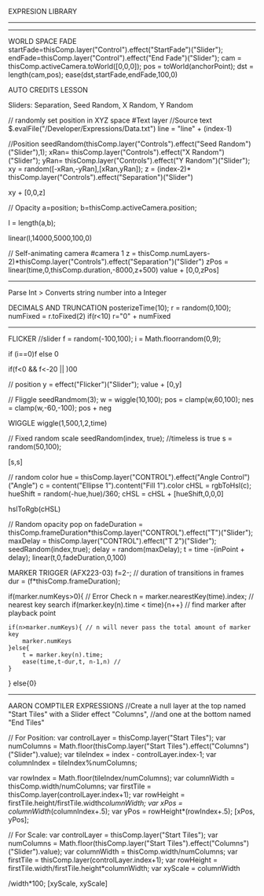 EXPRESION LIBRARY
____________________________________________



____________________________________________

WORLD SPACE FADE
startFade=thisComp.layer("Control").effect("StartFade")("Slider");
endFade=thisComp.layer("Control").effect("End Fade")("Slider");
cam = thisComp.activeCamera.toWorld([0,0,0]);
pos = toWorld(anchorPoint);
dst = length(cam,pos);
ease(dst,startFade,endFade,100,0)



AUTO CREDITS LESSON

Sliders: Separation, Seed Random, X Random, Y Random

// randomly set position in XYZ space
#Text layer
//Source text
$.evalFile("/Developer/Expressions/Data.txt")
line = "line" + (index-1)


//Position
seedRandom(thisComp.layer("Controls").effect("Seed Random")("Slider"),1);
xRan= thisComp.layer("Controls").effect("X Random")("Slider");
yRan= thisComp.layer("Controls").effect("Y Random")("Slider");
xy = random([-xRan,-yRan],[xRan,yRan]);
z = (index-2)* thisComp.layer("Controls").effect("Separation")("Slider")

xy + [0,0,z]

// Opacity
a=position;
b=thisComp.activeCamera.position;

l = length(a,b);

linear(l,14000,5000,100,0)

// Self-animating camera
#camera 1
z = thisComp.numLayers-2)*thisComp.layer("Controls").effect("Separation")("Slider")
zPos = linear(time,0,thisComp.duration,-8000,z+500)
value + [0,0,zPos]

____________________________________________

Parse Int > Converts string number into a Integer

DECIMALS AND TRUNCATION
posterizeTime(10);
r = random(0,100);
numFixed = r.toFixed(2)
if(r<10) r="0" + numFixed

____________________________________________


FLICKER
//slider
f = random(-100,100);
i = Math.floorrandom(0,9);

if (i==0)f else 0

if(f<0 && f<-20 || )00

// position
y =  effect("Flicker")("Slider");
value + [0,y]

// Fliggle
seedRandmom(3);
w = wiggle(10,100);
pos = clamp(w,60,100);
nes = clamp(w,-60,-100);
pos + neg

WIGGLE
wiggle(1,500,1,2,time)

// Fixed random scale
seedRandom(index, true); //timeless is true
s = random(50,100);

[s,s]

// random color
hue = thisComp.layer("CONTROL").effect("Angle Control")("Angle")
c = content("Ellipse 1").content("Fill 1").color
cHSL = rgbToHsl(c);
hueShift = random(-hue,hue)/360;
cHSL = cHSL + [hueShift,0,0,0]

hslToRgb(cHSL)


// Random opacity pop on
fadeDuration = thisComp.frameDuration*thisComp.layer("CONTROL").effect("T")("Slider");
maxDelay = thisComp.layer("CONTROL").effect("T 2")("Slider");
seedRandom(index,true);
delay = random(maxDelay);
t = time -(inPoint + delay);
linear(t,0,fadeDuration,0,100)




MARKER TRIGGER (AFX223-03)
f=2-; // duration of transitions in frames
dur = (f*thisComp.frameDuration);

if(marker.numKeys>0){ // Error Check
    n = marker.nearestKey(time).index;  // nearest key search
    if(marker.key(n).time < time){n++} // find marker after playback point

    if(n>marker.numKeys){ // n will never pass the total amount of marker key
        marker.numKeys
    }else{
        t = marker.key(n).time;
        ease(time,t-dur,t, n-1,n) //
    }

} else{0}






____________________________________________

AARON COMPTILER EXPRESSIONS
//Create a null layer at the top named "Start Tiles" with a Slider effect "Columns",
//and one at the bottom named "End Tiles"

// For Position:
var controlLayer = thisComp.layer("Start Tiles");
var numColumns = Math.floor(thisComp.layer("Start Tiles").effect("Columns")("Slider").value);
var tileIndex = index - controlLayer.index-1;
var columnIndex = tileIndex%numColumns;

var rowIndex = Math.floor(tileIndex/numColumns);
var columnWidth = thisComp.width/numColumns;
var firstTile = thisComp.layer(controlLayer.index+1);
var rowHeight = firstTile.height/firstTile.width*columnWidth;
var xPos = columnWidth*(columnIndex+.5);
var yPos = rowHeight*(rowIndex+.5);
[xPos, yPos];

// For Scale:
var controlLayer = thisComp.layer("Start Tiles");
var numColumns = Math.floor(thisComp.layer("Start Tiles").effect("Columns")("Slider").value);
var columnWidth = thisComp.width/numColumns;
var firstTile = thisComp.layer(controlLayer.index+1);
var rowHeight = firstTile.width/firstTile.height*columnWidth;
var xyScale = columnWidth

/width*100;
[xyScale, xyScale]

